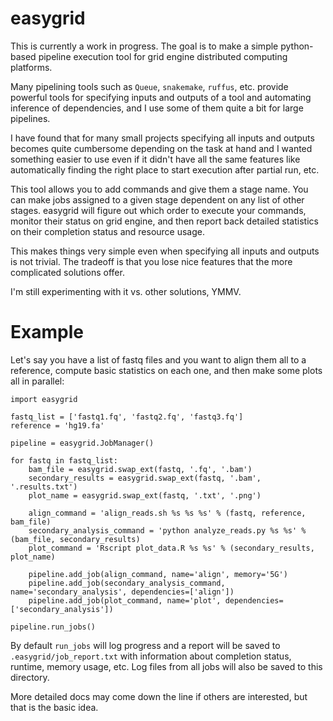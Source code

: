 # easygrid
This is currently a work in progress. The goal is to make a simple python-based pipeline execution tool for grid engine distributed computing platforms.

Many pipelining tools such as `Queue`, `snakemake`, `ruffus`, etc. provide powerful tools for specifying inputs and outputs of a tool and automating inference of dependencies, and I use some of them quite a bit for large pipelines.

I have found that for many small projects specifying all inputs and outputs becomes quite cumbersome depending on the task at hand and I wanted something easier to use even if it didn't have all the same features like automatically finding the right place to start execution after partial run, etc. 

This tool allows you to add commands and give them a stage name. You can make jobs assigned to a given stage dependent on any list of other stages. easygrid will figure out which order to execute your commands, monitor their status on grid engine, and then report back detailed statistics on their completion status and resource usage.

This makes things very simple even when specifying all inputs and outputs is not trivial. The tradeoff is that you lose nice features that the more complicated solutions offer.

I'm still experimenting with it vs. other solutions, YMMV.

# Example
Let's say you have a list of fastq files and you want to align them all to a reference, compute basic statistics on each one, and then make some plots all in parallel:

```
import easygrid

fastq_list = ['fastq1.fq', 'fastq2.fq', 'fastq3.fq']
reference = 'hg19.fa'

pipeline = easygrid.JobManager()

for fastq in fastq_list:
    bam_file = easygrid.swap_ext(fastq, '.fq', '.bam')
    secondary_results = easygrid.swap_ext(fastq, '.bam', '.results.txt')
    plot_name = easygrid.swap_ext(fastq, '.txt', '.png')

    align_command = 'align_reads.sh %s %s %s' % (fastq, reference, bam_file)
    secondary_analysis_command = 'python analyze_reads.py %s %s' % (bam_file, secondary_results)
    plot_command = 'Rscript plot_data.R %s %s' % (secondary_results, plot_name)
   
    pipeline.add_job(align_command, name='align', memory='5G')
    pipeline.add_job(secondary_analysis_command, name='secondary_analysis', dependencies=['align'])
    pipeline.add_job(plot_command, name='plot', dependencies=['secondary_analysis'])

pipeline.run_jobs()
```

By default `run_jobs` will log progress and a report will be saved to `.easygrid/job_report.txt` with information about completion status, runtime, memory usage, etc. Log files from all jobs will also be saved to this directory.

More detailed docs may come down the line if others are interested, but that is the basic idea.
